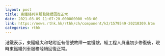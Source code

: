 ```yaml
---
layout: post
title: 東鐵綫列車服務陸續回復正常
date: 2021-03-09 11:07:20.000000000 +08:00
link: https://news.rthk.hk/rthk/ch/component/k2/1579549-20210309.htm
categories: rthk
---
```


港鐵表示，東鐵綫太和站附近有信號故障一度慢駛，經工程人員進初步修復後，現時東鐵綫列車服務陸續回復正常。
